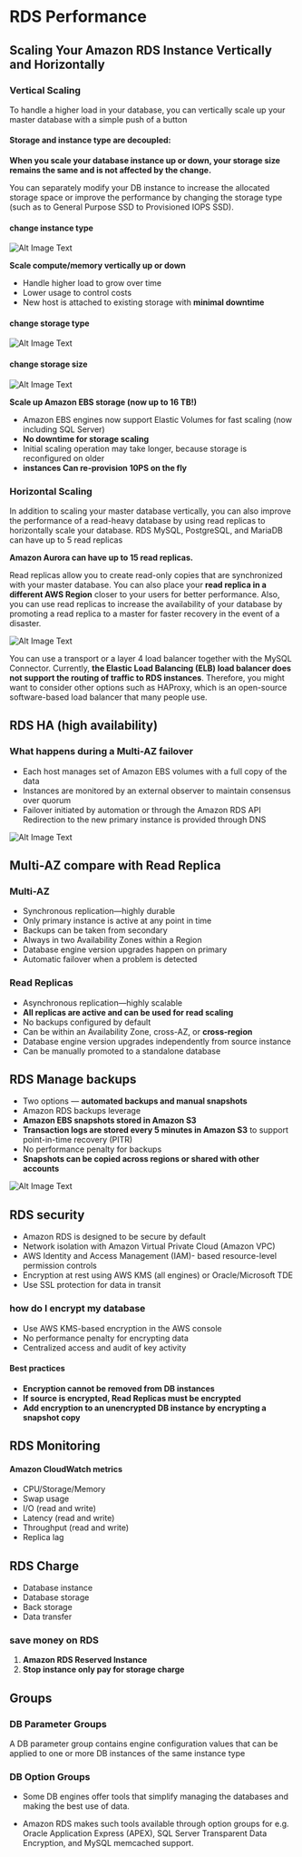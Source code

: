 # RDS Performance

## Scaling Your Amazon RDS Instance Vertically and Horizontally

### Vertical Scaling

To handle a higher load in your database, you can vertically scale up your master database with a simple push of a button

#### Storage and instance type are decoupled:

**When you scale your database instance up or down, your storage size remains the same and is not affected by the change.**

You can separately modify your DB instance to increase the allocated storage space or improve the performance by changing the storage type (such as to General Purpose SSD to Provisioned IOPS SSD).

#### change instance type 

![Alt Image Text](images/15_1.jpg "Body image")

**Scale compute/memory vertically up or down**

* Handle higher load to grow over time 
* Lower usage to control costs 
* New host is attached to existing storage with **minimal downtime** 

#### change storage type

![Alt Image Text](images/15_2.jpg "Body image")

#### change storage size

![Alt Image Text](images/15_3.jpg "Body image")

**Scale up Amazon EBS storage (now up to 16 TB!)**

* Amazon EBS engines now support Elastic Volumes for fast scaling (now including SQL Server) 
* **No downtime for storage scaling** 
* Initial scaling operation may take longer, because storage is reconfigured on older 
* **instances Can re-provision 10PS on the fly** 

### Horizontal Scaling

In addition to scaling your master database vertically, you can also improve the performance of a read-heavy database by using read replicas to horizontally scale your database. RDS MySQL, PostgreSQL, and MariaDB can have up to 5 read replicas

**Amazon Aurora can have up to 15 read replicas.**

Read replicas allow you to create read-only copies that are synchronized with your master database. You can also place your **read replica in a different AWS Region** closer to your users for better performance. Also, you can use read replicas to increase the availability of your database by promoting a read replica to a master for faster recovery in the event of a disaster. 

![Alt Image Text](images/15_4.jpg "Body image")

You can use a transport or a layer 4 load balancer together with the MySQL Connector. Currently, **the Elastic Load Balancing (ELB) load balancer does not support the routing of traffic to RDS instances**. Therefore, you might want to consider other options such as HAProxy, which is an open-source software-based load balancer that many people use. 


## RDS HA (high availability)

### What happens during a Multi-AZ failover

* Each host manages set of Amazon EBS volumes with a full copy of the data 
* Instances are monitored by an external observer to maintain consensus over quorum 
* Failover initiated by automation or through the Amazon RDS API Redirection to the new primary instance is provided through DNS 

![Alt Image Text](images/15_5.jpg "Body image")


## Multi-AZ compare with Read Replica

### Multi-AZ

* Synchronous replication—highly durable 
* Only primary instance is active at any point in time
* Backups can be taken from secondary 
* Always in two Availability Zones within a Region 
* Database engine version upgrades happen on primary
* Automatic failover when a problem is detected 

### Read Replicas

* Asynchronous replication—highly scalable 
* **All replicas are active and can be used for read scaling** 
* No backups configured by default 
* Can be within an Availability Zone, cross-AZ, or **cross-region** 
* Database engine version upgrades independently from source instance 
* Can be manually promoted to a standalone database 


## RDS Manage backups

* Two options — **automated backups and manual snapshots** 
* Amazon RDS backups leverage 
* **Amazon EBS snapshots stored in Amazon S3** 
* **Transaction logs are stored every 5 minutes in Amazon S3** to support point-in-time recovery (PITR) 
* No performance penalty for backups 
* **Snapshots can be copied across regions or shared with other accounts** 

![Alt Image Text](images/15_6.jpg "Body image")

## RDS security

* Amazon RDS is designed to be secure by default 
* Network isolation with Amazon Virtual Private Cloud (Amazon VPC) 
* AWS Identity and Access Management (IAM)- based resource-level permission controls 
* Encryption at rest using AWS KMS (all engines) or Oracle/Microsoft TDE 
* Use SSL protection for data in transit 


### how do I encrypt my database

* Use AWS KMS-based encryption in the AWS console 
* No performance penalty for encrypting data 
* Centralized access and audit of key activity

#### Best practices 

* **Encryption cannot be removed from DB instances**
* **If source is encrypted, Read Replicas must be encrypted**
* **Add encryption to an unencrypted DB instance by encrypting a snapshot copy**


## RDS Monitoring

#### Amazon CloudWatch metrics 

* CPU/Storage/Memory 
* Swap usage 
* I/O (read and write) 
* Latency (read and write) 
* Throughput (read and write) 
* Replica lag 

## RDS Charge

* Database instance
* Database storage
* Back storage
* Data transfer

### save money on RDS

1. **Amazon RDS Reserved Instance**
2. **Stop instance only pay for storage charge**

## Groups

### DB Parameter Groups

A DB parameter group contains engine configuration values that can be applied to one or more DB instances of the same instance type

### DB Option Groups

* Some DB engines offer tools that simplify managing the databases and making the best use of data.

* Amazon RDS makes such tools available through option groups for e.g. Oracle Application Express (APEX), SQL Server Transparent Data Encryption, and MySQL memcached support.




